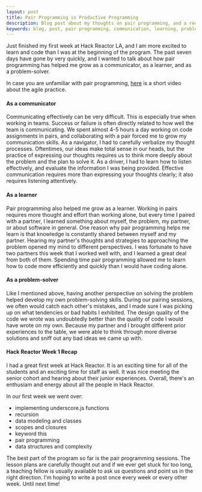 ```yaml
---
layout: post
title: Pair Programming is Productive Programming
description: Blog post about my thoughts on pair programming, and a recap from Hack Reactor Week 1.
keywords: blog, post, pair programming, communication, learning, problem-solving, software, makersquare, hack reactor, data structures, teamwork, recursion, los angeles, week 1
---
```


Just finished my first week at Hack Reactor LA, and I am more excited to learn and code than I was at the beginning of the program. The past seven days have gone by very quickly, and I wanted to talk about how pair programming has helped me grow as a communicator, as a learner, and as a problem-solver.

In case you are unfamiliar with pair programming, <a href="https://www.youtube.com/watch?v=ET3Q6zNK3Io">here</a> is a short video about the agile practice.

<h4>As a communicator</h4>

Communicating effectively can be very difficult. This is especially true when working in teams. Success or failure is often directly related to how well the team is communicating. We spent almost 4-5 hours a day working on code assignments in pairs, and collaborating with a pair forced me to grow my communication skills. As a navigator, I had to carefully verbalize my thought processes. Oftentimes, our ideas make total sense in our heads, but the practice of expressing our thoughts requires us to think more deeply about the problem and the plan to solve it. As a driver, I had to learn how to listen effectively, and evaluate the information I was being provided. Effective communication requires more than expressing your thoughts clearly; it also requires listening attentively.

<h4>As a learner</h4>

Pair programming also helped me grow as a learner. Working in pairs requires more thought and effort than working alone, but every time I paired with a partner, I learned something about myself, the problem, my partner, or about software in general. One reason why pair programming helps me learn is that knowledge is constantly shared between myself and my partner. Hearing my partner's thoughts and strategies to approaching the problem opened my mind to different perspectives. I was fortunate to have two partners this week that I worked well with, and I learned a great deal from both of them. Spending time pair programming allowed me to learn how to code more efficiently and quickly than I would have coding alone.

<h4>As a problem-solver</h4>

Like I mentioned above, having another perspective on solving the problem helped develop my own problem-solving skills. During our pairing sessions, we often would catch each other's mistakes, and I made sure I was picking up on what tendencies or bad habits I exhibited. The design quality of the code we wrote was undoubtedly better than the quality of code I would have wrote on my own. Because my partner and I brought different prior experiences to the table, we were able to think through more diverse solutions and sniff out any bad ideas we came up with. 

<h4>Hack Reactor Week 1 Recap</h4>

I had a great first week at Hack Reactor. It is an exciting time for all of the students and an exciting time for staff as well. It was nice meeting the senior cohort and hearing about their junior experiences. Overall, there's an enthusiam and energy about all the people in Hack Reactor.

In our first week we went over:

* implementing underscore.js functions
* recursion
* data modeling and classes
* scopes and closures
* keyword this
* pair programming
* data structures and complexity


The best part of the program so far is the pair programming sessions. The lesson plans are carefully thought out and if we ever get stuck for too long, a teaching fellow is usually available to ask us questions and point us in the right direction. I'm hoping to write a post once every week or every other week. Until next time!
